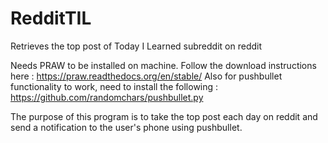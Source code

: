 # RedditTIL
Retrieves the top post of Today I Learned subreddit on reddit

Needs PRAW to be installed on machine. Follow the download instructions here : https://praw.readthedocs.org/en/stable/
Also for pushbullet functionality to work, need to install the following : https://github.com/randomchars/pushbullet.py

The purpose of this program is to take the top post each day on reddit and send a notification to the user's phone using pushbullet.

